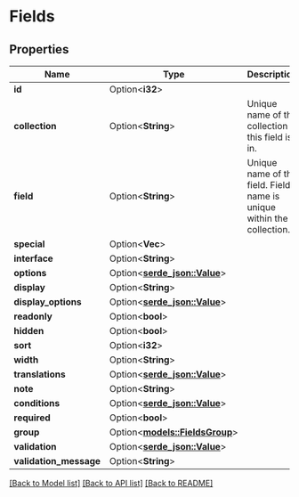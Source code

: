 # Fields

## Properties

Name | Type | Description | Notes
------------ | ------------- | ------------- | -------------
**id** | Option<**i32**> |  | [optional]
**collection** | Option<**String**> | Unique name of the collection this field is in. | [optional]
**field** | Option<**String**> | Unique name of the field. Field name is unique within the collection. | [optional]
**special** | Option<**Vec<String>**> |  | [optional]
**interface** | Option<**String**> |  | [optional]
**options** | Option<[**serde_json::Value**](.md)> |  | [optional]
**display** | Option<**String**> |  | [optional]
**display_options** | Option<[**serde_json::Value**](.md)> |  | [optional]
**readonly** | Option<**bool**> |  | [optional]
**hidden** | Option<**bool**> |  | [optional]
**sort** | Option<**i32**> |  | [optional]
**width** | Option<**String**> |  | [optional]
**translations** | Option<[**serde_json::Value**](.md)> |  | [optional]
**note** | Option<**String**> |  | [optional]
**conditions** | Option<[**serde_json::Value**](.md)> |  | [optional]
**required** | Option<**bool**> |  | [optional]
**group** | Option<[**models::FieldsGroup**](Fields_group.md)> |  | [optional]
**validation** | Option<[**serde_json::Value**](.md)> |  | [optional]
**validation_message** | Option<**String**> |  | [optional]

[[Back to Model list]](../README.md#documentation-for-models) [[Back to API list]](../README.md#documentation-for-api-endpoints) [[Back to README]](../README.md)


